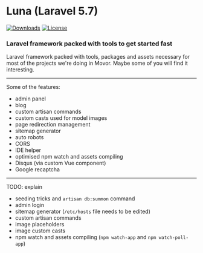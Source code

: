 # Luna (Laravel 5.7)

[![Downloads](https://poser.pugx.org/movor/luna/downloads)](https://packagist.org/packages/movor/luna)
[![License](https://poser.pugx.org/movor/luna/license)](https://packagist.org/packages/movor/luna)

### Laravel framework packed with tools to get started fast

Laravel framework packed with tools, packages and assets necessary for most of the projects we're doing in Movor.
Maybe some of you will find it interesting.

---

Some of the features:
- admin panel
- blog
- custom artisan commands
- custom casts used for model images
- page redirection management
- sitemap generator
- auto robots
- CORS
- IDE helper
- optimised npm watch and assets compiling
- Disqus (via custom Vue component)
- Google recaptcha

---

TODO: explain
- seeding tricks and `artisan db:summon` command
- admin login
- sitemap generator (`/etc/hosts` file needs to be edited)
- custom artisan commands
- image placeholders
- image custom casts
- npm watch and assets compiling (`npm watch-app` and `npm watch-poll-app`)

